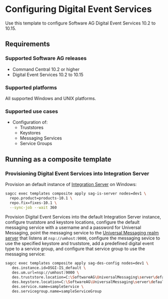 # Configuring Digital Event Services

Use this template to configure Software AG Digital Event Services 10.2 to 10.15.

## Requirements

### Supported Software AG releases

* Command Central 10.2 or higher
* Digital Event Services 10.2 to 10.15

### Supported platforms

All supported Windows and UNIX platforms.

### Supported use cases

* Configuration of:
  * Truststores
  * Keystores
  * Messaging Services
  * Service Groups

## Running as a composite template

### Provisioning Digital Event Services into Integration Server

Provision an default instance of [Integration Server](../sag-is-server/) on Windows:

```bash
sagcc exec templates composite apply sag-is-server nodes=dev1 \
  repo.product=products-10.1 \
  repo.fix=fixes-10.1 \
  --sync-job --wait 360
```

Provision Digital Event Services into the default Integration Server instance, configure truststore and keystore locations,
configure the default messaging service with a username and a password for Universal Messaging,
point the messaging service to the [Universal Messaging realm server](../sag-um-server/) that listens at `nsp://umhost:9000`,
configure the messaging sevice to use the specified keystore and truststore, add a predefined digital event type to a service group,
and configure that service group to use the messaging service:

 ```bash
 sagcc exec templates composite apply sag-des-config nodes=dev1 \
    des.instance.id=OSGI-IS_default \
    des.um.url=nsp://umhost:9000 \
    des.truststore.location=C:\SoftwareAG\UniversalMessaging\server\default\bin\nirvanacacerts.jks \
    des.keystore.location=C:\SoftwareAG\UniversalMessaging\server\default\bin\server.jks \
    des.service.name=sampleService \
    des.servicegroup.name=sampleServiceGroup
```
